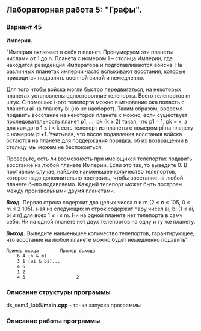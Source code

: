 ## Лабораторная работа 5: "Графы".

### Вариант 45
**Империя.** 

"Империя включает в себя n планет. Пронумеруем эти планеты числами от 1 до
n. Планета с номером 1 – столица Империи, где находится резиденция
Императора и подготавливаются войска. На различных планетах империи часто
вспыхивают восстания, которые приходится подавлять военной силой и
немедленно.

Для того чтобы войска могли быстро передвигаться, на некоторых планетах
установлены односторонние телепорты. Всего телепортов m штук. С помощью
i-ого телепорта можно в мгновение ока попасть с планеты ai на планету bi (но
не наоборот). Таким образом, вовремя подавить восстание на некоторой планете
x можно, если существует последовательность планет p1, ..., pk (k ≥ 2) такая,
что p1 = 1, pk = x, а для каждого 1 ≤ i < k есть телепорт из планеты с номером pi
на планету с номером pi+1. Учитывая, что после подавления восстания войска
остаются на планете для поддержания порядка, об их возвращении в столицу
мы можем не беспокоиться.

Проверьте, есть ли возможность при имеющихся телепортах подавить
восстание на любой планете Империи. Если это так, то выведите 0. В
противном случае, найдите наименьшее количество телепортов, которое надо
дополнительно построить, чтобы восстание на любой планете было
подавляемо. Каждый телепорт может быть построен между произвольными
двумя планетами.

**_Вход._** Первая строка содержит два целых числа n и m (2 ≤ n ≤ 105, 0 ≤ m ≤
2·105). i-ая из следующих m строк содержит пару чисел ai, bi (1 ≤ ai, bi ≤ n) для
всех 1 ≤ i ≤ m. Ни на одной планете нет телепорта в саму себя. Ни на одной
планете нет двух телепортов на одну и ту же планету.

**_Выход._** Выведите наименьшее количество телепортов, гарантирующее, что
восстание на любой планете можно будет немедленно подавить".

```
Пример входа        Пример выхода
    6 4 (n & m)           
    3 1 (ai & bi)...
    4 6
    1 2
    4 5                   2
```

### Описание структуры программы

ds_sem4_lab5/**main.cpp** - точка запуска программы

### Описание работы программы

